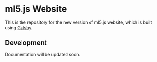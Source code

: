# ml5.js Website

This is the repository for the new version of ml5.js website, which is built using [Gatsby](https://www.gatsbyjs.org/).

## Development

Documentation will be updated soon.
